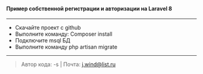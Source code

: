 #### Пример собcтвенной регистрации и авторизации на Laravel 8
____

* Скачайте проект с github
* Выполните команду: Composer install
* Подключите msql БД
* Выполните команду php artisan migrate

____

> Автор кода: -s |
> Почта: j.wind@list.ru






